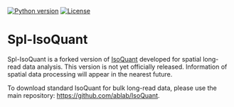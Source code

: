 [![Python version](https://img.shields.io/badge/python-3.8-blue)](https://www.python.org/downloads/)
[![License](https://img.shields.io/badge/licence-GPLv2-blue)](https://www.gnu.org/licenses/old-licenses/gpl-2.0)


# Spl-IsoQuant

Spl-IsoQuant is a forked version of [IsoQuant](https://github.com/ablab/IsoQuant) developed for spatial long-read data analysis.
This version is not yet officially released. Information of spatial data processing will appear in the nearest future.

To download standard IsoQuant for bulk long-read data, please use the main repository: https://github.com/ablab/IsoQuant.
